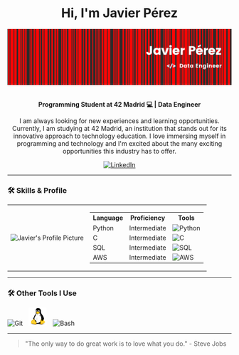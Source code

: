 <html>
<head>
<body>
<div align="center">
  <h1>Hi, I'm Javier Pérez</h1>
</div>
</head>
<link rel="stylesheet" href="https://cdnjs.cloudflare.com/ajax/libs/font-awesome/6.0.0-beta3/css/all.min.css">

<img src="https://github.com/javiperlo/javiperlo/blob/main/assets/banner_red_mejorado.png">
<br>
<br>

<div align="center">
  <p><strong>Programming Student at 42 Madrid 💻 | Data Engineer</strong></p>
  <p>I am always looking for new experiences and learning opportunities. Currently, I am studying at 42 Madrid, an institution that stands out for its innovative approach to technology education. I love immersing myself in programming and technology and I'm excited about the many exciting opportunities this industry has to offer.</p>
</div>

<div align="center">
  <a href="https://www.linkedin.com/in/javierperezz/">
    <img src="https://img.shields.io/badge/LinkedIn-0077B5?style=for-the-badge&logo=linkedin&logoColor=white" alt="LinkedIn" />
  </a>
</div>

---

### 🛠️ Skills & Profile

<table>
  <tr>
    <td>
      <img src="https://media.geeksforgeeks.org/wp-content/uploads/20230908122953/How-to-Become-Data-Engineer.png" alt="Javier's Profile Picture" height="300px" width="700px"/>
    </td>
    <td>
      <table>
        <tr>
          <th>Language</th>
          <th>Proficiency</th>
          <th>Tools</th>
        </tr>
        <tr>
          <td>Python</td>
          <td>Intermediate</td>
          <td><img src="https://skillicons.dev/icons?i=python" alt="Python" width="40px"/></td>
        </tr>
        <tr>
          <td>C</td>
          <td>Intermediate</td>
          <td><img src="https://skillicons.dev/icons?i=c" alt="C" width="40px"/></td>
        </tr>
        <tr>
          <td>SQL</td>
          <td>Intermediate</td>
          <td><img src="https://skillicons.dev/icons?i=mysql" alt="SQL" width="40px"/></td>
        </tr>
        <tr>
          <td>AWS</td>
          <td>Intermediate</td>
          <td><img src="https://skillicons.dev/icons?i=aws" alt="AWS" width="40px"/></td>
        </tr>
      </table>
    </td>
  </tr>
</table>

---

### 🛠️ Other Tools I Use

<p>
  <img src="https://www.vectorlogo.zone/logos/git-scm/git-scm-icon.svg" alt="Git" width="40px" style="padding-right:10px;" />
  <img src="https://raw.githubusercontent.com/devicons/devicon/master/icons/linux/linux-original.svg" alt="Linux" width="40px" style="padding-right:10px;" />
  <img src="https://www.vectorlogo.zone/logos/gnu_bash/gnu_bash-icon.svg" alt="Bash" width="40px" style="padding-right:10px;" />
</p>

---

> "The only way to do great work is to love what you do." - Steve Jobs
